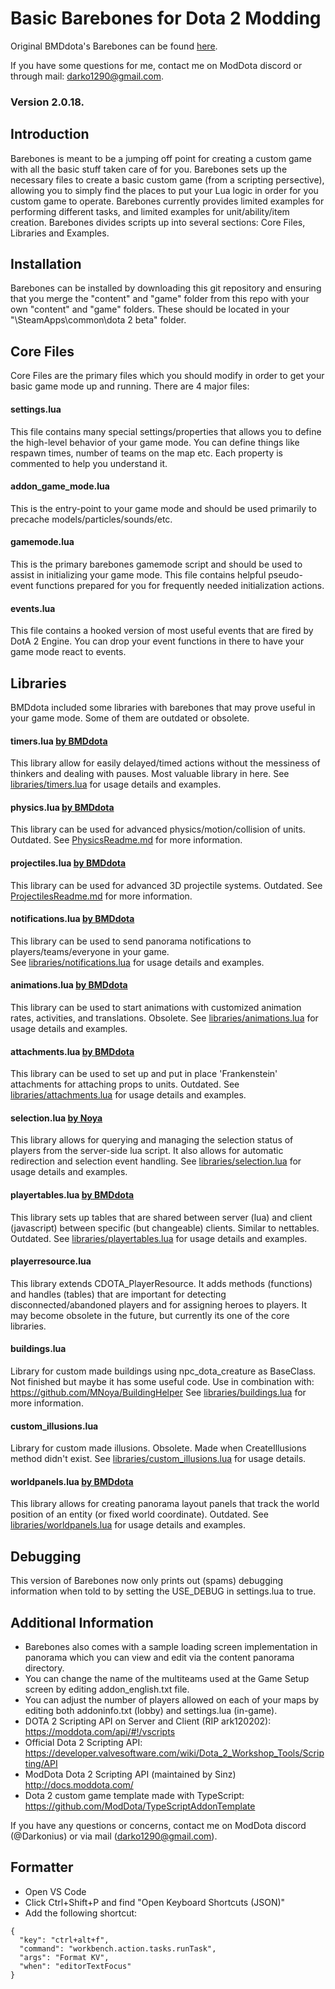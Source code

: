 # Basic Barebones for Dota 2 Modding

Original BMDdota's Barebones can be found [here](https://github.com/bmddota/barebones).

If you have some questions for me, contact me on ModDota discord or through mail: darko1290@gmail.com.

### Version 2.0.18.

## Introduction

Barebones is meant to be a jumping off point for creating a custom game with all the basic stuff taken care of for you.
Barebones sets up the necessary files to create a basic custom game (from a scripting persective), allowing you to simply find the places to put your Lua logic in order for you custom game to operate.
Barebones currently provides limited examples for performing different tasks, and limited examples for unit/ability/item creation.
Barebones divides scripts up into several sections: Core Files, Libraries and Examples.

## Installation

Barebones can be installed by downloading this git repository and ensuring that you merge the "content" and "game" folder from this repo with your own "content" and "game" folders. These should be located in your "<SteamLibraryDirectory>\SteamApps\common\dota 2 beta\" folder.

## Core Files

Core Files are the primary files which you should modify in order to get your basic game mode up and running. There are 4 major files:

#### settings.lua

This file contains many special settings/properties that allows you to define the high-level behavior of your game mode.
You can define things like respawn times, number of teams on the map etc. Each property is commented to help you understand it.

#### addon_game_mode.lua

This is the entry-point to your game mode and should be used primarily to precache models/particles/sounds/etc.

#### gamemode.lua

This is the primary barebones gamemode script and should be used to assist in initializing your game mode.
This file contains helpful pseudo-event functions prepared for you for frequently needed initialization actions.

#### events.lua

This file contains a hooked version of most useful events that are fired by DotA 2 Engine.
You can drop your event functions in there to have your game mode react to events.

## Libraries

BMDdota included some libraries with barebones that may prove useful in your game mode. Some of them are outdated or obsolete.

#### timers.lua [by BMDdota](https://github.com/bmddota)

This library allow for easily delayed/timed actions without the messiness of thinkers and dealing with pauses. Most valuable library in here.
See [libraries/timers.lua](https://github.com/DarkoniusXNG/barebones/tree/source2/game/dota_addons/barebones/scripts/vscripts/libraries/timers.lua) for usage details and examples.

#### physics.lua [by BMDdota](https://github.com/bmddota)

This library can be used for advanced physics/motion/collision of units. Outdated.
See [PhysicsReadme.md](https://github.com/DarkoniusXNG/barebones/blob/source2/PhysicsReadme.md) for more information.

#### projectiles.lua [by BMDdota](https://github.com/bmddota)

This library can be used for advanced 3D projectile systems. Outdated.
See [ProjectilesReadme.md](https://github.com/DarkoniusXNG/barebones/blob/source2/ProjectilesReadme.md) for more information.

#### notifications.lua [by BMDdota](https://github.com/bmddota)

This library can be used to send panorama notifications to players/teams/everyone in your game.  
See [libraries/notifications.lua](https://github.com/DarkoniusXNG/barebones/tree/source2/game/dota_addons/barebones/scripts/vscripts/libraries/notifications.lua) for usage details and examples.

#### animations.lua [by BMDdota](https://github.com/bmddota)

This library can be used to start animations with customized animation rates, activities, and translations. Obsolete.
See [libraries/animations.lua](https://github.com/DarkoniusXNG/barebones/tree/source2/game/dota_addons/barebones/scripts/vscripts/libraries/animations.lua) for usage details and examples.

#### attachments.lua [by BMDdota](https://github.com/bmddota)

This library can be used to set up and put in place 'Frankenstein' attachments for attaching props to units. Outdated.
See [libraries/attachments.lua](https://github.com/DarkoniusXNG/barebones/tree/source2/game/dota_addons/barebones/scripts/vscripts/libraries/attachments.lua) for usage details and examples.

#### selection.lua [by Noya](https://github.com/MNoya)

This library allows for querying and managing the selection status of players from the server-side lua script. It also allows for automatic redirection and selection event handling.
See [libraries/selection.lua](https://github.com/DarkoniusXNG/barebones/tree/source2/game/dota_addons/barebones/scripts/vscripts/libraries/selection.lua) for usage details and examples.

#### playertables.lua [by BMDdota](https://github.com/bmddota)

This library sets up tables that are shared between server (lua) and client (javascript) between specific (but changeable) clients. Similar to nettables. Outdated.
See [libraries/playertables.lua](https://github.com/DarkoniusXNG/barebones/tree/source2/game/dota_addons/barebones/scripts/vscripts/libraries/playertables.lua) for usage details and examples.

#### playerresource.lua

This library extends CDOTA_PlayerResource. It adds methods (functions) and handles (tables) that are important for detecting disconnected/abandoned players and for assigning heroes to players.
It may become obsolete in the future, but currently its one of the core libraries.

#### buildings.lua

Library for custom made buildings using npc_dota_creature as BaseClass. Not finished but maybe it has some useful code. Use in combination with: https://github.com/MNoya/BuildingHelper
See [libraries/buildings.lua](https://github.com/DarkoniusXNG/barebones/tree/source2/game/dota_addons/barebones/scripts/vscripts/libraries/buildings.lua) for more information.

#### custom_illusions.lua

Library for custom made illusions. Obsolete. Made when CreateIllusions method didn't exist.
See [libraries/custom_illusions.lua](https://github.com/DarkoniusXNG/barebones/tree/source2/game/dota_addons/barebones/scripts/vscripts/libraries/custom_illusions.lua) for usage details.

#### worldpanels.lua [by BMDdota](https://github.com/bmddota)

This library allows for creating panorama layout panels that track the world position of an entity (or fixed world coordinate). Outdated.
See [libraries/worldpanels.lua](https://github.com/DarkoniusXNG/barebones/tree/source2/game/dota_addons/barebones/scripts/vscripts/libraries/worldpanels.lua) for usage details and examples.

## Debugging

This version of Barebones now only prints out (spams) debugging information when told to by setting the USE_DEBUG in settings.lua to true.

## Additional Information

- Barebones also comes with a sample loading screen implementation in panorama which you can view and edit via the content panorama directory.
- You can change the name of the multiteams used at the Game Setup screen by editing addon_english.txt file.
- You can adjust the number of players allowed on each of your maps by editing both addoninfo.txt (lobby) and settings.lua (in-game).
- DOTA 2 Scripting API on Server and Client (RIP ark120202): https://moddota.com/api/#!/vscripts
- Official Dota 2 Scripting API: https://developer.valvesoftware.com/wiki/Dota_2_Workshop_Tools/Scripting/API
- ModDota Dota 2 Scripting API (maintained by Sinz) http://docs.moddota.com/
- Dota 2 custom game template made with TypeScript: https://github.com/ModDota/TypeScriptAddonTemplate

If you have any questions or concerns, contact me on ModDota discord (@Darkonius) or via mail (darko1290@gmail.com).

## Formatter

- Open VS Code
- Click Ctrl+Shift+P and find "Open Keyboard Shortcuts (JSON)"
- Add the following shortcut:

```
{
  "key": "ctrl+alt+f",
  "command": "workbench.action.tasks.runTask",
  "args": "Format KV",
  "when": "editorTextFocus"
}
```
